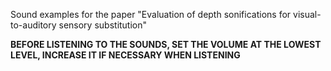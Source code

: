 Sound examples for the paper "Evaluation of depth sonifications for visual-to-auditory sensory substitution"

**BEFORE LISTENING TO THE SOUNDS, SET THE VOLUME AT THE LOWEST LEVEL, INCREASE IT IF NECESSARY WHEN LISTENING**




